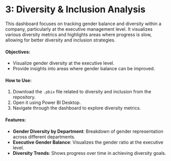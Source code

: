 # **3: Diversity & Inclusion Analysis**

This dashboard focuses on tracking gender balance and diversity within a company, particularly at the executive management level. It visualizes various diversity metrics and highlights areas where progress is slow, allowing for better diversity and inclusion strategies.

#### Objectives:
- Visualize gender diversity at the executive level.
- Provide insights into areas where gender balance can be improved.

#### How to Use:
1. Download the `.pbix` file related to diversity and inclusion from the repository.
2. Open it using Power BI Desktop.
3. Navigate through the dashboard to explore diversity metrics.

#### Features:
- **Gender Diversity by Department**: Breakdown of gender representation across different departments.
- **Executive Gender Balance**: Visualizes the gender ratio at the executive level.
- **Diversity Trends**: Shows progress over time in achieving diversity goals.

